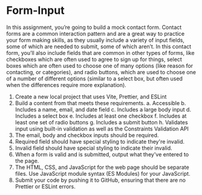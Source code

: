 # Form-Input

In this assignment, you’re going to build a mock contact form. Contact forms are a common interaction pattern and are a great way to practice your form making skills, as they usually include a variety of input fields, some of which are needed to submit, some of which aren’t. In this contact form, you’ll also include fields that are common in other types of forms, like checkboxes which are often used to agree to sign up for things, select boxes which are often used to choose one of many options (like reason for contacting, or categories), and radio buttons, which are used to choose one of a number of different options (similar to a select box, but often used when the differences require more explanation).

1. Create a new local project that uses Vite, Prettier, and ESLint
2. Build a content from that meets these requirements.
a. Accessible
b. Includes a name, email, and date field
c. Includes a large body input
d. Includes a select box
e. Includes at least one checkbox
f. Includes at least one set of radio buttons
g. Includes a submit button
h. Validates input using built-in validation as well as the Constraints Validation API
3. The email, body and checkbox inputs should be required.
4. Required field should have special styling to indicate they're invalid.
5. Invalid field should have special styling to indicate their invalid.
6. When a form is valid and is submitted, output what they've entered to the page.
7. The HTML, CSS, and JavaScript for the web page should be separate files. Use JavaScript module syntax (ES Modules) for your JavaScript.
8. Submit your code by pushing it to GitHub, ensuring that there are no Prettier or ESLint errors.
